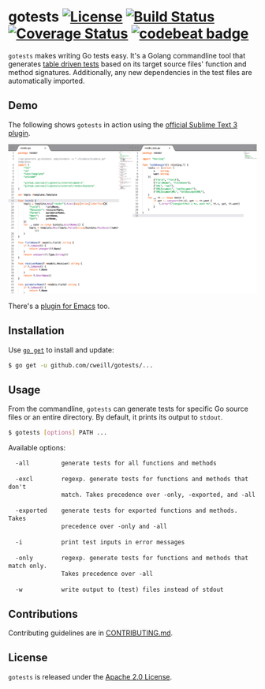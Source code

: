 # gotests [![License](https://img.shields.io/badge/license-Apache%202.0-blue.svg)](https://github.com/cweill/gotests/blob/master/LICENSE) [![Build Status](https://travis-ci.org/cweill/gotests.svg?branch=master)](https://travis-ci.org/cweill/gotests) [![Coverage Status](https://coveralls.io/repos/github/cweill/gotests/badge.svg?branch=master)](https://coveralls.io/github/cweill/gotests?branch=master) [![codebeat badge](https://codebeat.co/badges/7ef052e3-35ff-4cab-88f9-e13393c8ab35)](https://codebeat.co/projects/github-com-cweill-gotests)

`gotests` makes writing Go tests easy. It's a Golang commandline tool that generates [table driven tests](https://github.com/golang/go/wiki/TableDrivenTests) based on its target source files' function and method signatures. Additionally, any new dependencies in the test files are automatically imported.

## Demo

The following shows `gotests` in action using the [official Sublime Text 3 plugin](https://github.com/cweill/GoTests-Sublime).

![demo](https://github.com/cweill/GoTests-Sublime/blob/master/gotests.gif)

There's a [plugin for Emacs](https://github.com/damienlevin/GoTests-Emacs) too.

## Installation

Use [`go get`](https://golang.org/cmd/go/#hdr-Download_and_install_packages_and_dependencies) to install and update:

```sh
$ go get -u github.com/cweill/gotests/...
```

## Usage

From the commandline, `gotests` can generate tests for specific Go source files or an entire directory. By default, it prints its output to `stdout`.

```sh
$ gotests [options] PATH ...
```

Available options:

```
  -all         generate tests for all functions and methods
  
  -excl        regexp. generate tests for functions and methods that don't 
               match. Takes precedence over -only, -exported, and -all
    	   
  -exported    generate tests for exported functions and methods. Takes 
               precedence over -only and -all

  -i	       print test inputs in error messages
  
  -only        regexp. generate tests for functions and methods that match only.
               Takes precedence over -all
  
  -w           write output to (test) files instead of stdout
```

## Contributions

Contributing guidelines are in [CONTRIBUTING.md](CONTRIBUTING.md).

## License

`gotests` is released under the [Apache 2.0 License](http://www.apache.org/licenses/LICENSE-2.0).
